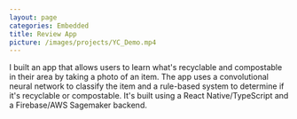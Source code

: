 ```yaml
---
layout: page
categories: Embedded
title: Review App
picture: /images/projects/YC_Demo.mp4
---
```

I built an app that allows users to learn what's recyclable and compostable in their area by taking a photo of an item. The app uses a convolutional neural network to classify the item and a rule-based system to determine if it's recyclable or compostable. It's built using a React Native/TypeScript and a Firebase/AWS Sagemaker backend.
